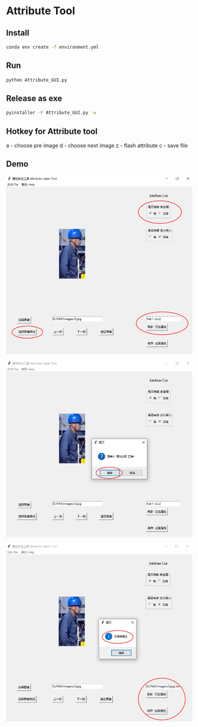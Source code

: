 # Attribute Tool



## Install
```bash
conda env create -f environment.yml
```

## Run
```bash
python Attribute_GUI.py
```

## Release as exe
```bash
pyinstaller -F Attribute_GUI.py -w
```

## Hotkey for Attribute tool
a - choose pre image
d - choose next image 
z - flash attribute
c - save file

## Demo

<p align='center'>
<img src='demo1.png'>
</p>


<p align='center'>
<img src='demo2.png'>
</p>

<p align='center'>
<img src='demo3.png'>
</p>

